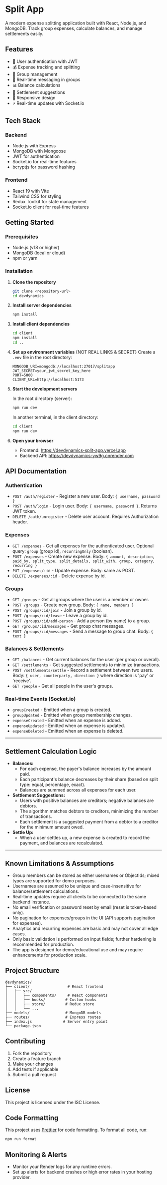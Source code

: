 # Split App

A modern expense splitting application built with React, Node.js, and MongoDB. Track group expenses, calculate balances, and manage settlements easily.

## Features

- 🔐 User authentication with JWT
- 💰 Expense tracking and splitting
- 👥 Group management
- 💬 Real-time messaging in groups
- 📊 Balance calculations
- 💸 Settlement suggestions
- 📱 Responsive design
- ⚡ Real-time updates with Socket.io

## Tech Stack

### Backend
- Node.js with Express
- MongoDB with Mongoose
- JWT for authentication
- Socket.io for real-time features
- bcryptjs for password hashing

### Frontend
- React 19 with Vite
- Tailwind CSS for styling
- Redux Toolkit for state management
- Socket.io client for real-time features

## Getting Started

### Prerequisites
- Node.js (v18 or higher)
- MongoDB (local or cloud)
- npm or yarn

### Installation

1. **Clone the repository**
   ```bash
   git clone <repository-url>
   cd devdynamics
   ```

2. **Install server dependencies**
   ```bash
   npm install
   ```

3. **Install client dependencies**
   ```bash
   cd client
   npm install
   cd ..
   ```

4. **Set up environment variables** {NOT REAL LINKS & SECRET}
   Create a `.env` file in the root directory:
   ```env
   MONGODB_URI=mongodb://localhost:27017/splitapp
   JWT_SECRET=your_jwt_secret_key_here
   PORT=5000
   CLIENT_URL=http://localhost:5173
   ```

5. **Start the development servers**

   In the root directory (server):
   ```bash
   npm run dev
   ```

   In another terminal, in the client directory:
   ```bash
   cd client
   npm run dev
   ```

6. **Open your browser**
   - Frontend: https://devdynamics-split-app.vercel.app
   - Backend API: https://devdynamics-yw9g.onrender.com

## API Documentation

### Authentication
- `POST /auth/register` - Register a new user. Body: `{ username, password }`
- `POST /auth/login` - Login user. Body: `{ username, password }`. Returns JWT token.
- `DELETE /auth/unregister` - Delete user account. Requires Authorization header.

### Expenses
- `GET /expenses` - Get all expenses for the authenticated user. Optional query: `group` (group id), `recurringOnly` (boolean).
- `POST /expenses` - Create new expense. Body: `{ amount, description, paid_by, split_type, split_details, split_with, group, category, recurring }`
- `PUT /expenses/:id` - Update expense. Body: same as POST.
- `DELETE /expenses/:id` - Delete expense by id.

### Groups
- `GET /groups` - Get all groups where the user is a member or owner.
- `POST /groups` - Create new group. Body: `{ name, members }`
- `POST /groups/:id/join` - Join a group by id.
- `POST /groups/:id/leave` - Leave a group by id.
- `POST /groups/:id/add-person` - Add a person (by name) to a group.
- `GET /groups/:id/messages` - Get group chat messages.
- `POST /groups/:id/messages` - Send a message to group chat. Body: `{ text }`

### Balances & Settlements
- `GET /balances` - Get current balances for the user (per group or overall).
- `GET /settlements` - Get suggested settlements to minimize transactions.
- `POST /settlements/settle` - Record a settlement between two users. Body: `{ user, counterparty, direction }` where direction is 'pay' or 'receive'.
- `GET /people` - Get all people in the user's groups.

### Real-time Events (Socket.io)
- `groupCreated` - Emitted when a group is created.
- `groupUpdated` - Emitted when group membership changes.
- `expenseCreated` - Emitted when an expense is added.
- `expenseUpdated` - Emitted when an expense is updated.
- `expenseDeleted` - Emitted when an expense is deleted.

---

## Settlement Calculation Logic

- **Balances:**
  - For each expense, the payer's balance increases by the amount paid.
  - Each participant's balance decreases by their share (based on split type: equal, percentage, exact).
  - Balances are summed across all expenses for each user.
- **Settlement Suggestions:**
  - Users with positive balances are creditors; negative balances are debtors.
  - The algorithm matches debtors to creditors, minimizing the number of transactions.
  - Each settlement is a suggested payment from a debtor to a creditor for the minimum amount owed.
- **Settle Up:**
  - When a user settles up, a new expense is created to record the payment, and balances are recalculated.

---

## Known Limitations & Assumptions

- Group members can be stored as either usernames or ObjectIds; mixed types are supported for demo purposes.
- Usernames are assumed to be unique and case-insensitive for balance/settlement calculations.
- Real-time updates require all clients to be connected to the same backend instance.
- No email verification or password reset by email (reset is token-based only).
- No pagination for expenses/groups in the UI (API supports pagination for expenses).
- Analytics and recurring expenses are basic and may not cover all edge cases.
- Only basic validation is performed on input fields; further hardening is recommended for production.
- The app is designed for demo/educational use and may require enhancements for production scale.

## Project Structure

```
devdynamics/
├── client/                 # React frontend
│   ├── src/
│   │   ├── components/     # React components
│   │   ├── hooks/         # Custom hooks
│   │   ├── store/         # Redux store
│   │   └── ...
├── models/                # MongoDB models
├── routes/                # Express routes
├── index.js              # Server entry point
└── package.json
```

## Contributing

1. Fork the repository
2. Create a feature branch
3. Make your changes
4. Add tests if applicable
5. Submit a pull request

## License

This project is licensed under the ISC License. 

## Code Formatting

This project uses [Prettier](https://prettier.io/) for code formatting. To format all code, run:

```bash
npm run format
```

## Monitoring & Alerts

- Monitor your Render logs for any runtime errors.
- Set up alerts for backend crashes or high error rates in your hosting provider. 